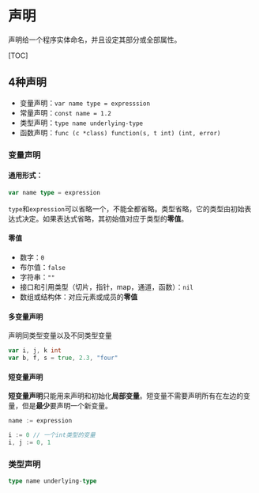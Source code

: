 # 声明

声明给一个程序实体命名，并且设定其部分或全部属性。

[TOC]

<!-- toc -->

## 4种声明

* 变量声明：`var name type = expresssion`
* 常量声明：`const name = 1.2`
* 类型声明：`type name underlying-type`
* 函数声明：`func (c *class) function(s, t int) (int, error)`

### 变量声明

#### 通用形式：

```go
var name type = expression
```

`type`和`expression`可以省略一个，不能全都省略。类型省略，它的类型由初始表达式决定。如果表达式省略，其初始值对应于类型的**零值**。

#### 零值

* 数字：`0`
* 布尔值：`false`
* 字符串：`""`
* 接口和引用类型（切片，指针，map，通道，函数）：`nil`
* 数组或结构体：对应元素或成员的**零值**

#### 多变量声明

声明同类型变量以及不同类型变量

```go
var i, j, k int
var b, f, s = true, 2.3, "four"
```

#### 短变量声明

**短变量声明**只能用来声明和初始化**局部变量**。短变量不需要声明所有在左边的变量，但是**最少**要声明一个新变量。

```go
name := expression
```

```go
i := 0 // 一个int类型的变量
i, j := 0, 1
```

### 类型声明 

```go
type name underlying-type
```

